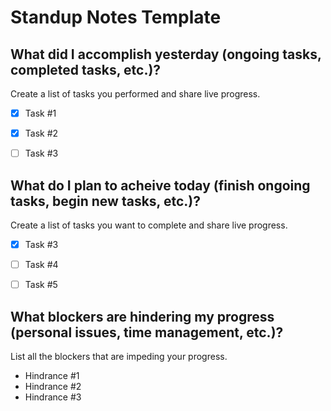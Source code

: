 # Standup Notes Template


## What did I accomplish yesterday (ongoing tasks, completed tasks, etc.)?
Create a list of tasks you performed and share live progress.

- [x] Task #1
- [x] Task #2
- [ ] Task #3


## What do I plan to acheive today (finish ongoing tasks, begin new tasks, etc.)?
Create a list of tasks you want to complete and share live progress.

- [x] Task #3
- [ ] Task #4
- [ ] Task #5


## What blockers are hindering my progress (personal issues, time management, etc.)?
List all the blockers that are impeding your progress.

- Hindrance #1
- Hindrance #2
- Hindrance #3
